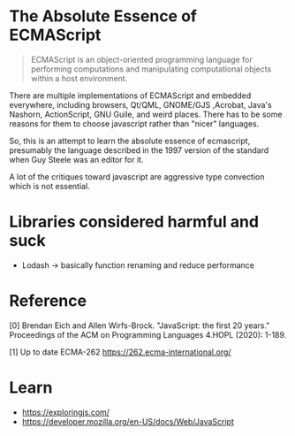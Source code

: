 # The Absolute Essence of ECMAScript

> ECMAScript is an object-oriented programming language for performing computations and manipulating computational objects within a host environment.

There are multiple implementations of ECMAScript and embedded everywhere, including browsers, Qt/QML, GNOME/GJS ,Acrobat, Java's Nashorn, ActionScript, GNU Guile, and weird places. There has to be some reasons for them to choose javascript rather than "nicer" languages.

So, this is an attempt to learn the absolute essence of ecmascript, presumably the language described in the 1997 version of the standard when Guy Steele was an editor for it.

A lot of the critiques toward javascript are aggressive type convection which is not essential.

# Libraries considered harmful and suck
 
+ Lodash -> basically function renaming and reduce performance

# Reference

[0] Brendan Eich and Allen Wirfs-Brock. "JavaScript: the first 20 years." Proceedings of the ACM on Programming Languages 4.HOPL (2020): 1-189.

[1] Up to date ECMA-262 <https://262.ecma-international.org/>

# Learn

+ <https://exploringjs.com/>
+ <https://developer.mozilla.org/en-US/docs/Web/JavaScript>